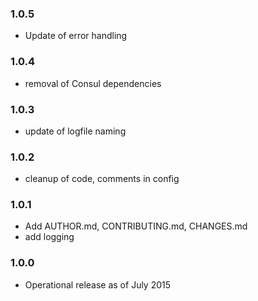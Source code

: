 ### 1.0.5

* Update of error handling

### 1.0.4

* removal of Consul dependencies

### 1.0.3

* update of logfile naming

### 1.0.2

* cleanup of code, comments in config

### 1.0.1

* Add AUTHOR.md, CONTRIBUTING.md, CHANGES.md
* add logging

### 1.0.0

* Operational release as of July 2015
